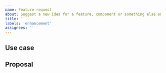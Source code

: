 ```yaml
---
name: Feature request
about: Suggest a new idea for a feature, component or something else on White Fury Furya's Alliance Frontend. This is something that doesn't exist currently, and you want to see.
title: ''
labels: 'enhancement'
assignees: ''
---
```


<!-- Thank you for using White Fury Furya!

     If you are looking for support, please check out our documentation
     or consider asking a question on Discord's smart contract or contributors channel:
      * https://whitefury.money/
      * https://fanfury-defi-platform.github.io/docs/
      * https://discordapp.com/channels/908044702794801233/987301947440767006

     If you have found a bug or if our documentation doesn't have an answer
     to what you're looking for, then fill out the template below.
-->

## Use case

<!--
     Please tell us the challenge you are running into that led to you wanting
     a new feature.

     Did you find a market gap that Furya can close?

     Is your feature request related to a problem? Please give a clear and
     concise description of what the problem is.

     Describe the alternative solutions you've considered.
-->

## Proposal

<!--
     Briefly but precisely describe what you would like Furya to be able to do.

     Consider attaching something showing what you are imagining:
      * images
      * videos
      * code samples
      * figma designs

     Does this have to be provided by White Fury directly, or can it be provided
     by a third-party contract? If so, maybe consider implementing and
     share it with the community rather than filing a bug.
-->
